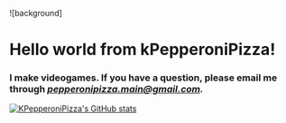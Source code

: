 ![background]

# Hello world from kPepperoniPizza!

### I make videogames. If you have a question, please email me through ***pepperonipizza.main@gmail.com.***

[![KPepperoniPizza's GitHub stats](https://github-readme-stats.vercel.app/api?username=kPepperoniPizza)](https://github.com/kPepperoniPizza/github-readme-stats)
